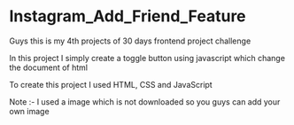 # Instagram_Add_Friend_Feature

Guys this is my 4th projects of 30 days frontend project challenge

In this project I simply create a toggle button using javascript which change the document of html 

To create this project I used HTML, CSS and JavaScript

Note :- I used a image which is not downloaded so you guys can add your own image
